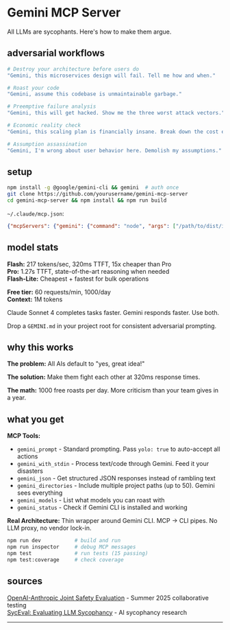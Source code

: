 # Gemini MCP Server

All LLMs are sycophants. Here's how to make them argue.

## adversarial workflows

```bash
# Destroy your architecture before users do
"Gemini, this microservices design will fail. Tell me how and when."

# Roast your code
"Gemini, assume this codebase is unmaintainable garbage."

# Preemptive failure analysis
"Gemini, this will get hacked. Show me the three worst attack vectors."

# Economic reality check
"Gemini, this scaling plan is financially insane. Break down the cost explosion."

# Assumption assassination
"Gemini, I'm wrong about user behavior here. Demolish my assumptions."
```


## setup

```bash
npm install -g @google/gemini-cli && gemini  # auth once
git clone https://github.com/yourusername/gemini-mcp-server
cd gemini-mcp-server && npm install && npm run build
```

`~/.claude/mcp.json`:
```json
{"mcpServers": {"gemini": {"command": "node", "args": ["/path/to/dist/index.js"]}}}
```


## model stats

**Flash:** 217 tokens/sec, 320ms TTFT, 15x cheaper than Pro  
**Pro:** 1.27s TTFT, state-of-the-art reasoning when needed  
**Flash-Lite:** Cheapest + fastest for bulk operations

**Free tier:** 60 requests/min, 1000/day  
**Context:** 1M tokens

Claude Sonnet 4 completes tasks faster. Gemini responds faster. Use both.

Drop a `GEMINI.md` in your project root for consistent adversarial prompting.

## why this works

**The problem:** All AIs default to "yes, great idea!" 

**The solution:** Make them fight each other at 320ms response times.

**The math:** 1000 free roasts per day. More criticism than your team gives in a year.

## what you get

**MCP Tools:**
- `gemini_prompt` - Standard prompting. Pass `yolo: true` to auto-accept all actions
- `gemini_with_stdin` - Process text/code through Gemini. Feed it your disasters
- `gemini_json` - Get structured JSON responses instead of rambling text
- `gemini_directories` - Include multiple project paths (up to 50). Gemini sees everything
- `gemini_models` - List what models you can roast with
- `gemini_status` - Check if Gemini CLI is installed and working

**Real Architecture:**
Thin wrapper around Gemini CLI. MCP → CLI pipes. No LLM proxy, no vendor lock-in.

```bash
npm run dev           # build and run
npm run inspector     # debug MCP messages
npm test              # run tests (15 passing)
npm test:coverage     # check coverage
```

## sources

[OpenAI-Anthropic Joint Safety Evaluation](https://openai.com/index/openai-anthropic-safety-evaluation/) - Summer 2025 collaborative testing  
[SycEval: Evaluating LLM Sycophancy](https://arxiv.org/html/2502.08177v2) - AI sycophancy research

---